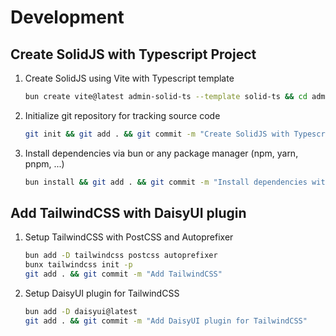 # Development

## Create SolidJS with Typescript Project

1. Create SolidJS using Vite with Typescript template

   ```bash
   bun create vite@latest admin-solid-ts --template solid-ts && cd admin-solid-ts
   ```

2. Initialize git repository for tracking source code

   ```bash
   git init && git add . && git commit -m "Create SolidJS with Typescript Project"
   ```

3. Install dependencies via bun or any package manager (npm, yarn, pnpm, ...)

   ```bash
   bun install && git add . && git commit -m "Install dependencies with bun"
   ```

## Add TailwindCSS with DaisyUI plugin

1. Setup TailwindCSS with PostCSS and Autoprefixer

   ```bash
   bun add -D tailwindcss postcss autoprefixer
   bunx tailwindcss init -p
   git add . && git commit -m "Add TailwindCSS"
   ```

2. Setup DaisyUI plugin for TailwindCSS
   ```bash
   bun add -D daisyui@latest
   git add . && git commit -m "Add DaisyUI plugin for TailwindCSS"
   ```
